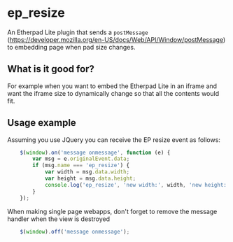 # ep_resize

An Etherpad Lite plugin that sends a ``postMessage`` (https://developer.mozilla.org/en-US/docs/Web/API/Window/postMessage) to embedding page when pad size changes.

## What is it good for?

For example when you want to embed the Etherpad Lite in an iframe and want the iframe size to dynamically change so that all the contents would fit.

## Usage example

Assuming you use JQuery you can receive the EP resize event as follows:

```javascript
    $(window).on('message onmessage', function (e) {
        var msg = e.originalEvent.data;
        if (msg.name === 'ep_resize') {
            var width = msg.data.width;
            var height = msg.data.height;
            console.log('ep_resize', 'new width:', width, 'new height:', height');
        }
    });
```

When making single page webapps, don't forget to remove the message handler when the view is destroyed

```javascript
    $(window).off('message onmessage');
```